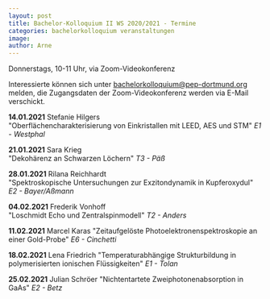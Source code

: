 ```yaml
---
layout: post
title: Bachelor-Kolloquium II WS 2020/2021 - Termine
categories: bachelorkolloquium veranstaltungen
image:
author: Arne
---
```

Donnerstags, 10-11 Uhr, via Zoom-Videokonferenz

Interessierte können sich unter bachelorkolloquium@pep-dortmund.org melden,
die Zugangsdaten der Zoom-Videokonferenz werden via E-Mail verschickt.


**14.01.2021** 	Stefanie Hilgers  
"Oberflächencharakterisierung von Einkristallen mit LEED, AES und STM"
*E1 - Westphal*

**21.01.2021** 	Sara Krieg  
"Dekohärenz an Schwarzen Löchern"
*T3 - Päß*

**28.01.2021** 	Rilana Reichhardt  
"Spektroskopische Untersuchungen zur Exzitondynamik in Kupferoxydul"
*E2 - Bayer/Aßmann*

**04.02.2021** 	Frederik Vonhoff  
"Loschmidt Echo und Zentralspinmodell"
*T2 - Anders*

**11.02.2021** 	Marcel Karas
"Zeitaufgelöste Photoelektronenspektroskopie an einer Gold-Probe"
*E6 - Cinchetti*

**18.02.2021** 	Lena Friedrich
"Temperaturabhängige Strukturbildung in polymerisierten ionischen Flüssigkeiten"
*E1 - Tolan*

**25.02.2021** 	Julian Schröer
"Nichtentartete Zweiphotonenabsorption in GaAs"
*E2 - Betz*
